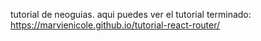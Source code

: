 tutorial de neoguias. aqui puedes ver el tutorial terminado: https://marvienicole.github.io/tutorial-react-router/
